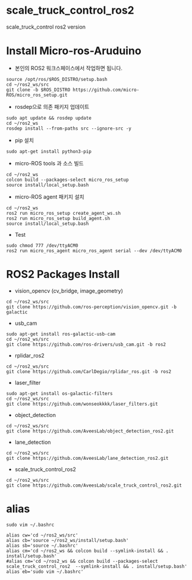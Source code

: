 # scale_truck_control_ros2
scale_truck_control ros2 version


# Install Micro-ros-Aruduino
- 본인의 ROS2 워크스페이스에서 작업하면 됩니다.
```
source /opt/ros/$ROS_DISTRO/setup.bash
cd ~/ros2_ws/src 
git clone -b $ROS_DISTRO https://github.com/micro-ROS/micro_ros_setup.git
```

- rosdep으로 의존 패키지 업데이트
```
sudo apt update && rosdep update
cd ~/ros2_ws
rosdep install --from-paths src --ignore-src -y
```

- pip 설치
```
sudo apt-get install python3-pip
```

- micro-ROS tools 과 소스 빌드
```
cd ~/ros2_ws
colcon build --packages-select micro_ros_setup
source install/local_setup.bash
```

- micro-ROS agent 패키지 설치
```
cd ~/ros2_ws
ros2 run micro_ros_setup create_agent_ws.sh
ros2 run micro_ros_setup build_agent.sh
source install/local_setup.bash
```

- Test
```
sudo chmod 777 /dev/ttyACM0
ros2 run micro_ros_agent micro_ros_agent serial --dev /dev/ttyACM0
```

# ROS2 Packages Install
- vision_opencv (cv_bridge, image_geometry)
```
cd ~/ros2_ws/src
git clone https://github.com/ros-perception/vision_opencv.git -b galactic
```

- usb_cam
```
sudo apt-get install ros-galactic-usb-cam
cd ~/ros2_ws/src
git clone https://github.com/ros-drivers/usb_cam.git -b ros2
```

- rplidar_ros2
```
cd ~/ros2_ws/src
git clone https://github.com/CarlDegio/rplidar_ros.git -b ros2
```

- laser_filter
```
sudo apt-get install os-galactic-filters
cd ~/ros2_ws/src
git clone https://github.com/wonseokkkk/laser_filters.git
```

- object_detection
```
cd ~/ros2_ws/src
git clone https://github.com/AveesLab/object_detection_ros2.git
```
- lane_detection
```
cd ~/ros2_ws/src
git clone https://github.com/AveesLab/lane_detection_ros2.git
```
- scale_truck_control_ros2
```
cd ~/ros2_ws/src
git clone https://github.com/AveesLab/scale_truck_control_ros2.git
```

# alias
```
sudo vim ~/.bashrc
```
```
alias cw='cd ~/ros2_ws/src'
alias cb='source ~/ros2_ws/install/setup.bash'
alias sb='source ~/.bashrc'
alias cm='cd ~/ros2_ws && colcon build --symlink-install && . install/setup.bash'
#alias cm='cd ~/ros2_ws && colcon build --packages-select scale_truck_control_ros2  --symlink-install && . install/setup.bash'
alias eb='sudo vim ~/.bashrc'
```
